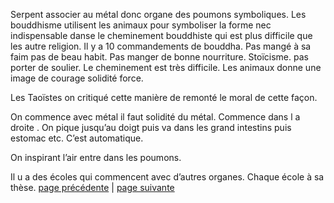Serpent associer au métal donc organe des poumons symboliques.
Les bouddhisme utilisent les animaux pour symboliser la forme nec indispensable danse le cheminement bouddhiste qui est plus difficile que les autre religion. Il y a 10 commandements de bouddha. Pas mangé à sa faim pas de beau habit. Pas manger de bonne nourriture. Stoïcisme. pas porter de soulier.  Le cheminement est très difficile. Les animaux donne une image de courage solidité force.

Les Taoïstes on critiqué cette manière de remonté le moral de cette façon. 

On commence avec métal il faut solidité du métal. Commence dans l a droite . On pique jusqu’au doigt puis va dans les grand intestins puis estomac etc. C’est automatique.

On inspirant l’air entre dans les poumons. 

Il u a des écoles qui commencent avec d’autres organes. Chaque école à sa thèse. 
[page précédente](2024-03-17-03.md) | [page suivante](2024-03-17-05.md)